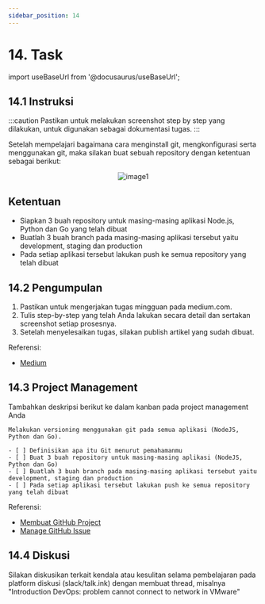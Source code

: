 ```yaml
---
sidebar_position: 14
---
```


# 14. Task

import useBaseUrl from '@docusaurus/useBaseUrl';

## 14.1 Instruksi

:::caution
Pastikan untuk melakukan screenshot step by step yang dilakukan, untuk digunakan sebagai dokumentasi tugas.
:::

Setelah mempelajari bagaimana cara menginstall git, mengkonfigurasi serta menggunakan git, maka silakan buat sebuah repository dengan ketentuan sebagai berikut:

<center>
<img alt="image1" src={useBaseUrl('img/docs/task.png')} />
</center>

## Ketentuan
- Siapkan 3 buah repository untuk masing-masing aplikasi Node.js, Python dan Go yang telah dibuat
- Buatlah 3 buah branch pada masing-masing aplikasi tersebut yaitu development, staging dan production
- Pada setiap aplikasi tersebut lakukan push ke semua repository yang telah dibuat

## 14.2 Pengumpulan
1. Pastikan untuk mengerjakan tugas mingguan pada medium.com.
2. Tulis step-by-step yang telah Anda lakukan secara detail dan sertakan screenshot setiap prosesnya. 
3. Setelah menyelesaikan tugas, silakan publish artikel yang sudah dibuat.

Referensi:
- [Medium](/Getting-Started/Medium/Medium-Registrasi)

## 14.3 Project Management
Tambahkan deskripsi berikut ke dalam kanban pada project management Anda
```
Melakukan versioning menggunakan git pada semua aplikasi (NodeJS, Python dan Go).

- [ ] Definisikan apa itu Git menurut pemahamanmu
- [ ] Buat 3 buah repository untuk masing-masing aplikasi (NodeJS, Python dan Go)
- [ ] Buatlah 3 buah branch pada masing-masing aplikasi tersebut yaitu development, staging dan production
- [ ] Pada setiap aplikasi tersebut lakukan push ke semua repository yang telah dibuat
```

Referensi:
- [Membuat GitHub Project](/Getting-Started/Project-Management/Make-Project-Management)
- [Manage GitHub Issue](/Getting-Started/Project-Management/Issue-Dan-Status-Project)

## 14.4 Diskusi
Silakan diskusikan terkait kendala atau kesulitan selama pembelajaran pada platform diskusi (slack/talk.ink) dengan membuat thread, misalnya "Introduction DevOps: problem cannot connect to network in VMware" 